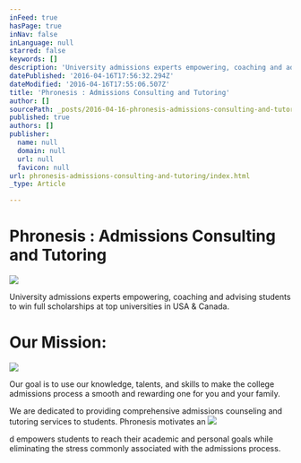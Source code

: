 ```yaml
---
inFeed: true
hasPage: true
inNav: false
inLanguage: null
starred: false
keywords: []
description: 'University admissions experts empowering, coaching and advising students to win full scholarships at top universities in USA & Canada.'
datePublished: '2016-04-16T17:56:32.294Z'
dateModified: '2016-04-16T17:55:06.507Z'
title: 'Phronesis : Admissions Consulting and Tutoring'
author: []
sourcePath: _posts/2016-04-16-phronesis-admissions-consulting-and-tutoring.md
published: true
authors: []
publisher:
  name: null
  domain: null
  url: null
  favicon: null
url: phronesis-admissions-consulting-and-tutoring/index.html
_type: Article

---
```

# Phronesis : Admissions Consulting and Tutoring
![](https://the-grid-user-content.s3-us-west-2.amazonaws.com/857b7c3e-bc67-45ca-b5b4-ce21d3cc4ecb.jpg)

University admissions experts empowering, coaching and advising students to win full scholarships at top universities in USA & Canada.

# Our Mission:
![](https://the-grid-user-content.s3-us-west-2.amazonaws.com/4a26e36b-5742-4f6a-a83e-ed1b6c27781e.jpg)

Our goal is to use our knowledge, talents, and skills to make the college admissions process a smooth and rewarding one for you and your family.

We are dedicated to providing comprehensive admissions counseling and tutoring services to students. Phronesis motivates an
![](https://the-grid-user-content.s3-us-west-2.amazonaws.com/ff2c6bcf-e8d7-4dfb-82d2-d3aadbe0e16f.jpg)

d empowers students to reach their academic and personal goals while eliminating the stress commonly associated with the admissions process.